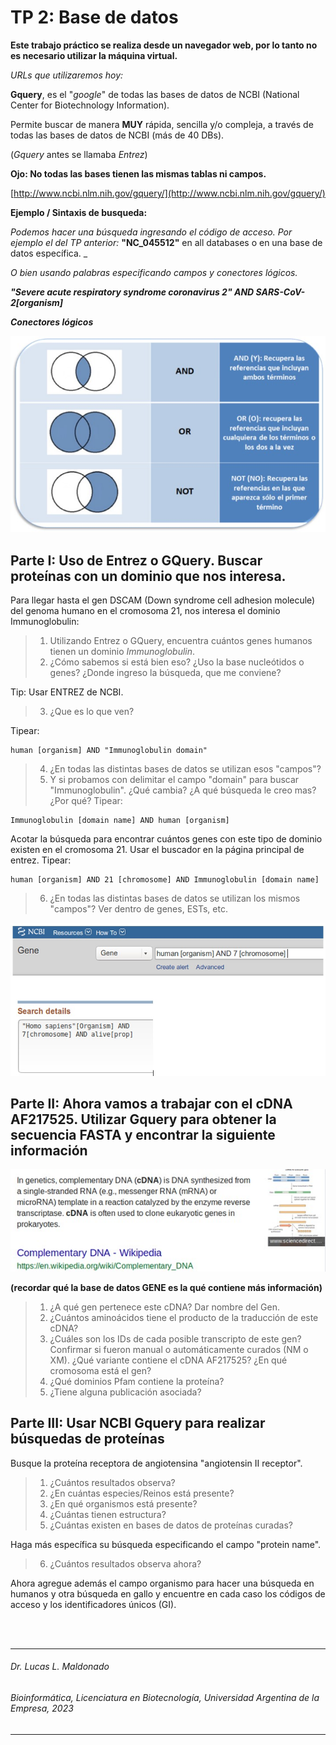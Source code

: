 # TP 2: Base de datos

**Este trabajo práctico se realiza desde un navegador web, por lo tanto no es necesario utilizar la máquina virtual.**

_URLs que utilizaremos hoy:_

**Gquery**, es el "_google_" de todas las bases de datos de NCBI (National Center for Biotechnology Information).

Permite buscar de manera **MUY** rápida, sencilla y/o compleja, a través de todas las bases de datos de NCBI (más de 40 DBs).

(_Gquery_ antes se llamaba _Entrez_)

**Ojo: No todas las bases tienen las mismas tablas ni campos.**

[http://www.ncbi.nlm.nih.gov/gquery/](http://www.ncbi.nlm.nih.gov/gquery/)

**Ejemplo / Sintaxis de busqueda:**

_Podemos hacer una búsqueda ingresando el código de acceso. Por ejemplo el del TP anterior:_ **"NC\_045512"** en all databases o en una base de datos específica. _

_O bien usando palabras especificando campos y conectores lógicos._

_**"Severe acute respiratory syndrome coronavirus 2" AND SARS-CoV-2[organism]**_

_**Conectores lógicos**_

![](https://github.com/BioinformaticaUADE/Bioinformatica-UADE/blob/main/img/conditionals.jpg)

## Parte I: Uso de Entrez o GQuery. Buscar proteínas con un dominio que nos interesa.

Para llegar hasta el gen DSCAM (Down syndrome cell adhesion molecule) del genoma humano en el cromosoma 21, nos interesa el dominio Immunoglobulin:

> 1. Utilizando Entrez o GQuery, encuentra cuántos genes humanos tienen un dominio _Immunoglobulin_.
> 2. ¿Cómo sabemos si está bien eso? ¿Uso la base nucleótidos o genes? ¿Donde ingreso la búsqueda, que me conviene?
 
Tip: Usar ENTREZ de NCBI.
> 3. ¿Que es lo que ven?


  Tipear:
  
  ```
  human [organism] AND "Immunoglobulin domain"
  ```
> 4. ¿En todas las distintas bases de datos se utilizan esos "campos"?
> 5. Y si probamos con delimitar el campo "domain" para buscar "Immunoglobulin". ¿Qué cambia? ¿A qué búsqueda le creo mas? ¿Por qué?
Tipear:
```
Immunoglobulin [domain name] AND human [organism]
```
Acotar la búsqueda para encontrar cuántos genes con este tipo de dominio existen en el cromosoma 21. Usar el buscador en la página principal de entrez.
Tipear: 
```
human [organism] AND 21 [chromosome] AND Immunoglobulin [domain name]
```
> 6. ¿En todas las distintas bases de datos se utilizan los mismos "campos"?
Ver dentro de genes, ESTs, etc.

![](https://github.com/BioinformaticaUADE/Bioinformatica-UADE/blob/main/img/gquery.jpg)

## Parte II: Ahora vamos a trabajar con el cDNA AF217525. Utilizar Gquery para obtener la secuencia FASTA y encontrar la siguiente información

![](https://github.com/BioinformaticaUADE/Bioinformatica-UADE/blob/main/img/cdna.jpg)

**(recordar qué la base de datos GENE es la qué contiene más información)**

> 1. ¿A qué gen pertenece este cDNA? Dar nombre del Gen.
> 2. ¿Cuántos aminoácidos tiene el producto de la traducción de este cDNA?
> 3. ¿Cuáles son los IDs de cada posible transcripto de este gen? Confirmar si fueron manual o automáticamente curados (NM o XM). ¿Qué variante contiene el cDNA AF217525? ¿En qué cromosoma está el gen?
> 4. ¿Qué dominios Pfam contiene la proteína?
> 5. ¿Tiene alguna publicación asociada?

## Parte III: Usar NCBI Gquery para realizar búsquedas de proteínas

Busque la proteína receptora de angiotensina "angiotensin II receptor".

> 1. ¿Cuántos resultados observa?
> 2. ¿En cuántas especies/Reinos está presente?
> 3. ¿En qué organismos está presente?
> 4. ¿Cuántas tienen estructura?
> 5. ¿Cuántas existen en bases de datos de proteínas curadas?

Haga más específica su búsqueda especificando el campo "protein name".

> 6. ¿Cuántos resultados observa ahora?

Ahora agregue además el campo organismo para hacer una búsqueda en humanos y otra búsqueda en gallo y encuentre en cada caso los códigos de acceso y los identificadores únicos (GI).

<br />
<br />

___
   ###### *Dr. Lucas L. Maldonado*
   ###### *Bioinformática, Licenciatura en Biotecnología, Universidad Argentina de la Empresa, 2023*
___

